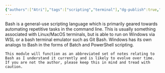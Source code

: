 ```yaml
---
{"authors":["Atri"],"tags":["scripting","terminal"],"dg-publish":true,"dg-note-icon":"hexagon","permalink":"/tech/programming/bash/1-start/1-1-introduction/","dgPassFrontmatter":true,"noteIcon":"hexagon","created":"2024-03-04T10:31:09.966-05:00","updated":"2024-03-11T16:46:19.867-04:00"}
---
```


Bash is a general-use scripting language which is primarily geared towards automating repetitive tasks in the command line. This is usually something associated with Linux/MacOS terminals, but is able to run on Windows via WSL or a bash terminal emulator such as Git Bash. Windows has its own analogs to Bash in the forms of Batch and PowerShell scripting.

```ad-warning
This module will function as an abbreviated set of notes relating to Bash as I understand it currently and is likely to evolve over time. If you are not the author, please keep this in mind and tread with caution.
```